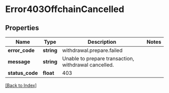 # Error403OffchainCancelled

## Properties

Name | Type | Description | Notes
------------ | ------------- | ------------- | -------------
**error_code** | **string** | withdrawal.prepare.failed |
**message** | **string** | Unable to prepare transaction, withdrawal cancelled. |
**status_code** | **float** | 403 |

[[Back to Index]](../index.md)
